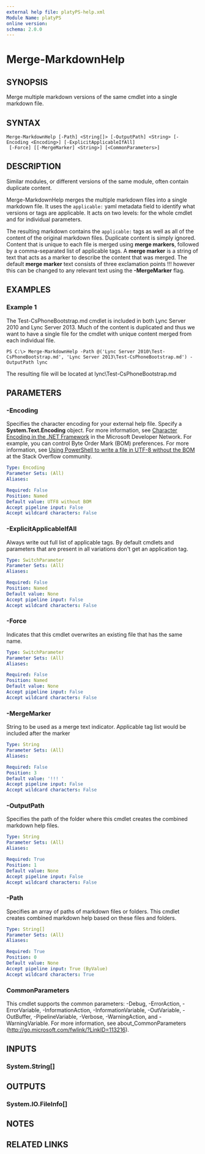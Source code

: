 ```yaml
---
external help file: platyPS-help.xml
Module Name: platyPS
online version:
schema: 2.0.0
---
```


# Merge-MarkdownHelp

## SYNOPSIS
Merge multiple markdown versions of the same cmdlet into a single markdown file.

## SYNTAX

```
Merge-MarkdownHelp [-Path] <String[]> [-OutputPath] <String> [-Encoding <Encoding>] [-ExplicitApplicableIfAll]
 [-Force] [[-MergeMarker] <String>] [<CommonParameters>]
```

## DESCRIPTION
Similar modules, or different versions of the same module, often contain duplicate content.

Merge-MarkdownHelp merges the multiple markdown files into a single markdown file.
It uses the `applicable:` yaml metadata field to identify what versions or tags are applicable.
It acts on two levels: for the whole cmdlet and for individual parameters.

The resulting markdown contains the `applicable:` tags as well as all of the content of the original markdown files.
Duplicate content is simply ignored.
Content that is unique to each file is merged using **merge markers**, followed by a comma-separated list of applicable tags.
A **merge marker** is a string of text that acts as a marker to describe the content that was merged.
The default **merge marker** text consists of three exclamation points !!! however this can be changed to any relevant text using the **-MergeMarker** flag.

## EXAMPLES

### Example 1
The Test-CsPhoneBootstrap.md cmdlet is included in both Lync Server 2010 and Lync Server 2013.
Much of the content is duplicated and thus we want to have a single file for the cmdlet with unique content merged from each individual file.

```
PS C:\> Merge-MarkdownHelp -Path @('Lync Server 2010\Test-CsPhoneBootstrap.md', 'Lync Server 2013\Test-CsPhoneBootstrap.md') -OutputPath lync
```

The resulting file will be located at lync\Test-CsPhoneBootstrap.md

## PARAMETERS

### -Encoding
Specifies the character encoding for your external help file.
Specify a **System.Text.Encoding** object.
For more information, see [Character Encoding in the .NET Framework](https://msdn.microsoft.com/en-us/library/ms404377.aspx) in the Microsoft Developer Network.
For example, you can control Byte Order Mark (BOM) preferences.
For more information, see [Using PowerShell to write a file in UTF-8 without the BOM](http://stackoverflow.com/questions/5596982/using-powershell-to-write-a-file-in-utf-8-without-the-bom) at the Stack Overflow community.

```yaml
Type: Encoding
Parameter Sets: (All)
Aliases:

Required: False
Position: Named
Default value: UTF8 without BOM
Accept pipeline input: False
Accept wildcard characters: False
```

### -ExplicitApplicableIfAll
Always write out full list of applicable tags.
By default cmdlets and parameters that are present in all variations don't get an application tag.

```yaml
Type: SwitchParameter
Parameter Sets: (All)
Aliases:

Required: False
Position: Named
Default value: None
Accept pipeline input: False
Accept wildcard characters: False
```

### -Force
Indicates that this cmdlet overwrites an existing file that has the same name.

```yaml
Type: SwitchParameter
Parameter Sets: (All)
Aliases:

Required: False
Position: Named
Default value: None
Accept pipeline input: False
Accept wildcard characters: False
```

### -MergeMarker
String to be used as a merge text indicator.
Applicable tag list would be included after the marker

```yaml
Type: String
Parameter Sets: (All)
Aliases:

Required: False
Position: 3
Default value: '!!! '
Accept pipeline input: False
Accept wildcard characters: False
```

### -OutputPath
Specifies the path of the folder where this cmdlet creates the combined markdown help files.

```yaml
Type: String
Parameter Sets: (All)
Aliases:

Required: True
Position: 1
Default value: None
Accept pipeline input: False
Accept wildcard characters: False
```

### -Path
Specifies an array of paths of markdown files or folders.
This cmdlet creates combined markdown help based on these files and folders.

```yaml
Type: String[]
Parameter Sets: (All)
Aliases:

Required: True
Position: 0
Default value: None
Accept pipeline input: True (ByValue)
Accept wildcard characters: True
```

### CommonParameters
This cmdlet supports the common parameters: -Debug, -ErrorAction, -ErrorVariable, -InformationAction, -InformationVariable, -OutVariable, -OutBuffer, -PipelineVariable, -Verbose, -WarningAction, and -WarningVariable. For more information, see about_CommonParameters (http://go.microsoft.com/fwlink/?LinkID=113216).

## INPUTS

### System.String[]

## OUTPUTS

### System.IO.FileInfo[]

## NOTES

## RELATED LINKS
